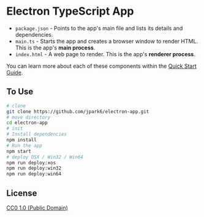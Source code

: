# Electron TypeScript App

- `package.json` - Points to the app's main file and lists its details and dependencies.
- `main.ts` - Starts the app and creates a browser window to render HTML. This is the app's **main process**.
- `index.html` - A web page to render. This is the app's **renderer process**.

You can learn more about each of these components within the [Quick Start Guide](https://electronjs.org/docs/latest/tutorial/quick-start).

## To Use

```bash
# clone
git clone https://github.com/jpark6/electron-app.git
# move directory
cd electron-app
# init
# Install dependencies
npm install
# Run the app
npm start
# deploy OSX / Win32 / Win64
npm run deploy:xos
npm run deploy:win32
npm run deploy:win64
```

## License

[CC0 1.0 (Public Domain)](LICENSE.md)
